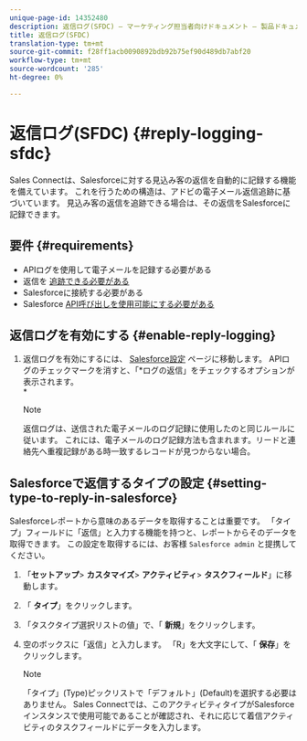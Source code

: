 ```yaml
---
unique-page-id: 14352480
description: 返信ログ(SFDC) — マーケティング担当者向けドキュメント — 製品ドキュメント
title: 返信ログ(SFDC)
translation-type: tm+mt
source-git-commit: f28ff1acb0090892bdb92b75ef90d489db7abf20
workflow-type: tm+mt
source-wordcount: '285'
ht-degree: 0%

---
```



# 返信ログ(SFDC) {#reply-logging-sfdc}

Sales Connectは、Salesforceに対する見込み客の返信を自動的に記録する機能を備えています。 これを行うための構造は、アドビの電子メール返信追跡に基づいています。 見込み客の返信を追跡できる場合は、その返信をSalesforceに記録できます。

## 要件 {#requirements}

* APIログを使用して電子メールを記録する必要がある
* 返信を [追跡できる必要がある](http://docs.marketo.com/x/BYPS)
* Salesforceに接続する必要がある
* Salesforce [API呼び出しを使用可能にする必要がある](http://developer.salesforce.com/docs/atlas.en-us.salesforce_app_limits_cheatsheet.meta/salesforce_app_limits_cheatsheet/salesforce_app_limits_platform_api.htm)

## 返信ログを有効にする {#enable-reply-logging}

1. 返信ログを有効にするには、 [Salesforce設定](http://docs.marketo.com/pages/assets/external-link.jspa) ページに移動します。 APIログのチェックマークを消すと、「*ログの返信」をチェックするオプションが表示されます。\
   *

   >[!NOTE]
   >
   >返信ログは、送信された電子メールのログ記録に使用したのと同じルールに従います。 これには、電子メールのログ記録方法も含まれます。リードと連絡先へ重複記録がある時一致するレコードが見つからない場合。

## Salesforceで返信するタイプの設定 {#setting-type-to-reply-in-salesforce}

Salesforceレポートから意味のあるデータを取得することは重要です。 「タイプ」フィールドに「返信」と入力する機能を持つと、レポートからそのデータを取得できます。 この設定を取得するには、お客様 `Salesforce admin` と提携してください。

1. 「**セットアップ**> **カスタマイズ**> **アクティビティ**> **タスクフィールド**」に移動します。
1. 「 **タイプ**」をクリックします。
1. 「タスクタイプ選択リストの値」で、「 **新規**」をクリックします。
1. 空のボックスに「返信」と入力します。 「R」を大文字にして、「 **保存**」をクリックします。

   >[!NOTE]
   >
   >「タイプ」(Type)ピックリストで「デフォルト」(Default)を選択する必要はありません。 Sales Connectでは、このアクティビティタイプがSalesforceインスタンスで使用可能であることが確認され、それに応じて着信アクティビティのタスクフィールドにデータを入力します。

